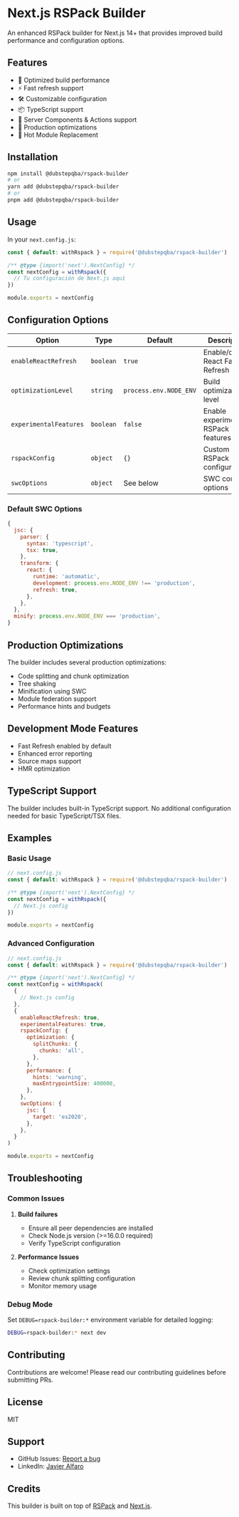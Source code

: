 # Next.js RSPack Builder

An enhanced RSPack builder for Next.js 14+ that provides improved build performance and configuration options.

## Features

- 🚀 Optimized build performance
- ⚡ Fast refresh support
- 🛠 Customizable configuration
- 📦 TypeScript support
- 🔧 Server Components & Actions support
- 🎯 Production optimizations
- 🔄 Hot Module Replacement

## Installation

```bash
npm install @dubstepqba/rspack-builder
# or
yarn add @dubstepqba/rspack-builder
# or
pnpm add @dubstepqba/rspack-builder
```

## Usage

In your `next.config.js`:

```javascript
const { default: withRspack } = require('@dubstepqba/rspack-builder')

/** @type {import('next').NextConfig} */
const nextConfig = withRspack({
  // Tu configuración de Next.js aquí
})

module.exports = nextConfig
```

## Configuration Options

| Option                 | Type      | Default                | Description                         |
| ---------------------- | --------- | ---------------------- | ----------------------------------- |
| `enableReactRefresh`   | `boolean` | `true`                 | Enable/disable React Fast Refresh   |
| `optimizationLevel`    | `string`  | `process.env.NODE_ENV` | Build optimization level            |
| `experimentalFeatures` | `boolean` | `false`                | Enable experimental RSPack features |
| `rspackConfig`         | `object`  | `{}`                   | Custom RSPack configuration         |
| `swcOptions`           | `object`  | See below              | SWC compiler options                |

### Default SWC Options

```javascript
{
  jsc: {
    parser: {
      syntax: 'typescript',
      tsx: true,
    },
    transform: {
      react: {
        runtime: 'automatic',
        development: process.env.NODE_ENV !== 'production',
        refresh: true,
      },
    },
  },
  minify: process.env.NODE_ENV === 'production',
}
```

## Production Optimizations

The builder includes several production optimizations:

- Code splitting and chunk optimization
- Tree shaking
- Minification using SWC
- Module federation support
- Performance hints and budgets

## Development Mode Features

- Fast Refresh enabled by default
- Enhanced error reporting
- Source maps support
- HMR optimization

## TypeScript Support

The builder includes built-in TypeScript support. No additional configuration needed for basic TypeScript/TSX files.

## Examples

### Basic Usage

```javascript
// next.config.js
const { default: withRspack } = require('@dubstepqba/rspack-builder')

/** @type {import('next').NextConfig} */
const nextConfig = withRspack({
  // Next.js config
})

module.exports = nextConfig
```

### Advanced Configuration

```javascript
// next.config.js
const { default: withRspack } = require('@dubstepqba/rspack-builder')

/** @type {import('next').NextConfig} */
const nextConfig = withRspack(
  {
    // Next.js config
  },
  {
    enableReactRefresh: true,
    experimentalFeatures: true,
    rspackConfig: {
      optimization: {
        splitChunks: {
          chunks: 'all',
        },
      },
      performance: {
        hints: 'warning',
        maxEntrypointSize: 400000,
      },
    },
    swcOptions: {
      jsc: {
        target: 'es2020',
      },
    },
  }
)

module.exports = nextConfig
```

## Troubleshooting

### Common Issues

1. **Build failures**

   - Ensure all peer dependencies are installed
   - Check Node.js version (>=16.0.0 required)
   - Verify TypeScript configuration

2. **Performance Issues**
   - Check optimization settings
   - Review chunk splitting configuration
   - Monitor memory usage

### Debug Mode

Set `DEBUG=rspack-builder:*` environment variable for detailed logging:

```bash
DEBUG=rspack-builder:* next dev
```

## Contributing

Contributions are welcome! Please read our contributing guidelines before submitting PRs.

## License

MIT

## Support

- GitHub Issues: [Report a bug](https://github.com/DubstepQBA/rspack-builder/issues)
- LinkedIn: [Javier Alfaro](https://www.linkedin.com/in/javieralfaroarmas/)

## Credits

This builder is built on top of [RSPack](https://www.rspack.dev/) and [Next.js](https://nextjs.org/).
